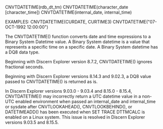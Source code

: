 CNVTDATETIME(rdb_dt_tm)
CNVTDATETIME(character_date [character_time])
CNVTDATETIME(internal_date, internal_time)

EXAMPLES:
CNVTDATETIME(CURDATE, CURTIME3)
CNVTDATETIME("07-OCT-1992 12:00:00")

The CNVTDATETIME() function converts date and time expressions to a Binary System Datetime value. A Binary System datetime is a value that represents a specific time on a specific date. A Binary System datetime has a DQ8 data type.

Beginning with Discern Explorer version 8.7.2, CNVTDATETIME() ignores fractional seconds.

Beginning with Discern Explorer versions 8.14.3 and 9.02.3, a DQ8 value passed to CNVTDATETIME() is returned as is.

In Discern Explorer versions 9.03.0 - 9.03.4 and 8.15.0 - 8.15.4, CNVTDATETIME() may incorrectly return a UTC datetime value in a non-UTC enabled environment when passed an internal_date and internal_time or sysdate after CNVTLOOKAHEAD(), CNVTLOOKBEHIND(), or DATETIMEADD() has been executed when SET TRACE DTTMCALC is enabled on a Linux system. This issue is resolved in Discern Explorer versions 9.03.5 and 8.15.5.
